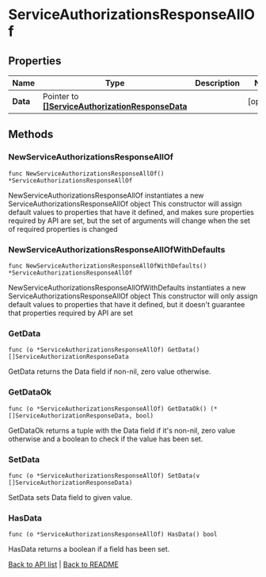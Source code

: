 # ServiceAuthorizationsResponseAllOf

## Properties

Name | Type | Description | Notes
------------ | ------------- | ------------- | -------------
**Data** | Pointer to [**[]ServiceAuthorizationResponseData**](ServiceAuthorizationResponseData.md) |  | [optional] 

## Methods

### NewServiceAuthorizationsResponseAllOf

`func NewServiceAuthorizationsResponseAllOf() *ServiceAuthorizationsResponseAllOf`

NewServiceAuthorizationsResponseAllOf instantiates a new ServiceAuthorizationsResponseAllOf object
This constructor will assign default values to properties that have it defined,
and makes sure properties required by API are set, but the set of arguments
will change when the set of required properties is changed

### NewServiceAuthorizationsResponseAllOfWithDefaults

`func NewServiceAuthorizationsResponseAllOfWithDefaults() *ServiceAuthorizationsResponseAllOf`

NewServiceAuthorizationsResponseAllOfWithDefaults instantiates a new ServiceAuthorizationsResponseAllOf object
This constructor will only assign default values to properties that have it defined,
but it doesn't guarantee that properties required by API are set

### GetData

`func (o *ServiceAuthorizationsResponseAllOf) GetData() []ServiceAuthorizationResponseData`

GetData returns the Data field if non-nil, zero value otherwise.

### GetDataOk

`func (o *ServiceAuthorizationsResponseAllOf) GetDataOk() (*[]ServiceAuthorizationResponseData, bool)`

GetDataOk returns a tuple with the Data field if it's non-nil, zero value otherwise
and a boolean to check if the value has been set.

### SetData

`func (o *ServiceAuthorizationsResponseAllOf) SetData(v []ServiceAuthorizationResponseData)`

SetData sets Data field to given value.

### HasData

`func (o *ServiceAuthorizationsResponseAllOf) HasData() bool`

HasData returns a boolean if a field has been set.


[Back to API list](../README.md#documentation-for-api-endpoints) | [Back to README](../README.md)


